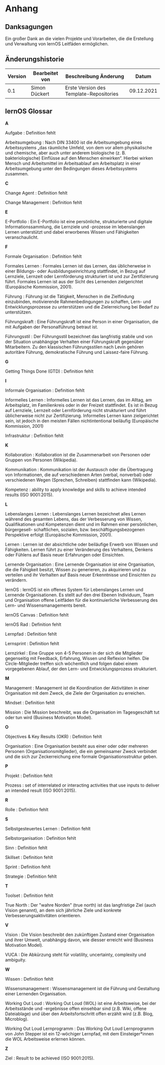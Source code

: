 # Anhang

## Danksagungen

Ein großer Dank an die vielen Projekte und Vorarbeiten, die die Erstellung und Verwaltung von lernOS Leitfäden ermöglichen.

## Änderungshistorie

| Version | Bearbeitet von | Beschreibung Änderung                   | Datum      |
| ------- | -------------- | --------------------------------------- | ---------- |
| 0.1     | Simon Dückert  | Erste Version des Template-Repositories | 09.12.2021 |

## lernOS Glossar

**A**

Aufgabe
: Definition fehlt

Arbeitsumgebung
: Nach DIN 33400 ist die Arbeitsumgebung eines Arbeitssystems „das räumliche Umfeld, von dem vor allem physikalische und chemische, aber auch unter anderem biologische (z. B. bakteriologische) Einflüsse auf den Menschen einwirken“. Hierbei wirken Mensch und Arbeitsmittel im Arbeitsablauf am Arbeitsplatz in einer Arbeitsumgebung unter den Bedingungen dieses Arbeitssystems zusammen.

**C**

Change Agent
: Definition fehlt

Change Management
: Definition fehlt

**E**

E-Portfolio
: Ein E-Portfolio ist eine persönliche, strukturierte und digitale Informationssammlung, die Lernziele und -prozesse im lebenslangen Lernen unterstützt und dabei erworbenes Wissen und Fähigkeiten veranschaulicht.

**F**

Formale Organisation
: Definition fehlt

Formales Lernen
: Formales Lernen ist das Lernen, das üblicherweise in einer Bildungs- oder Ausbildungseinrichtung stattfindet, in Bezug auf Lernziele, Lernzeit oder Lernförderung strukturiert ist und zur Zertifizierung führt. Formales Lernen ist aus der Sicht des Lernenden zielgerichtet (Europäische Kommission, 2001).

Führung
: Führung ist die Tätigkeit, Menschen in die Zielfindung einzubinden, motivierende Rahmenbedingungen zu schaffen, Lern- und Entwicklungsprozesse zu unterstützen und die Zielerreichung bei Bedarf zu unterstützen.

Führungskraft
: Eine Führungskraft ist eine Person in einer Organisation, die mit Aufgaben der Personalführung betraut ist.

Führungsstil
: Der Führungsstil bezeichnet das langfristig stabile und von der Situation unabhängige Verhalten einer Führungskraft gegenüber Mitarbeitern. Zu den klassischen Führungsstilen nach Levin gehören autoritäre Führung, demokratische Führung und Laissez-faire Führung.

**G**

Getting Things Done (GTD)
: Definition fehlt

**I**

Informale Organisation
: Definition fehlt

Informelles Lernen
: Informelles Lernen ist das Lernen, das im Alltag, am Arbeitsplatz, im Familienkreis oder in der Freizeit stattfindet. Es ist in Bezug auf Lernziele, Lernzeit oder Lernförderung nicht strukturiert und führt üblicherweise nicht zur Zertifizierung. Informelles Lernen kann zielgerichtet sein, ist jedoch in den meisten Fällen nichtintentional beiläufig (Europäische Kommission, 2001)

Infrastruktur
: Definition fehlt

**K**

Kollaboration
: Kollaboration ist die Zusammenarbeit von Personen oder Gruppen von Personen (Wikipedia).

Kommunikation
: Kommunikation ist der Austausch oder die Übertragung von Informationen, die auf verschiedenen Arten (verbal, nonverbal) oder verschiedenen Wegen (Sprechen, Schreiben) stattfinden kann (Wikipedia).

Kompetenz
: ability to apply knowledge and skills to achieve intended results (ISO 9001:2015).

**L**

Lebenslanges Lernen
: Lebenslanges Lernen bezeichnet alles Lernen während des gesamten Lebens, das der Verbesserung von Wissen, Qualifikationen und Kompetenzen dient und im Rahmen einer persönlichen, bürgergesell- schaftlichen, sozialen, bzw. beschäftigungsbezogenen Perspektive erfolgt (Europäische Kommission, 2001).

Lernen
: Lernen ist der absichtliche oder beiläufige Erwerb von Wissen und Fähigkeiten. Lernen führt zu einer Veränderung des Verhaltens, Denkens oder Fühlens auf Basis neuer Erfahrungen oder Einsichten.

Lernende Organisation
: Eine Lernende Organisation ist eine Organisation, die die Fähigkeit besitzt, Wissen zu generieren, zu akquirieren und zu verteilen und ihr Verhalten auf Basis neuer Erkenntnisse und Einsichten zu verändern.

lernOS
: lernOS ist ein offenes System für Lebenslanges Lernen und Lernende Organisationen. Es stellt auf den drei Ebenen Individuum, Team und Organisation offene Leitfäden für die kontinuierliche Verbesserung des Lern- und Wissensmanagements bereit.

lernOS Canvas
: Definition fehlt

lernOS Rad
: Definition fehlt

Lernpfad
: Definition fehlt

Lernsprint
: Definition fehlt

Lernzirkel
: Eine Gruppe von 4-5 Personen in der sich die Mitglieder gegenseitig mit Feedback, Erfahrung, Wissen und Reflexion helfen. Die Circle-Mitglieder treffen sich wöchentlich und folgen dabei einem vorgegebenen Ablauf, der den Lern- und Entwicklungsprozess  strukturiert.

**M**

Management
: Management ist die Koordination der Aktivitäten in einer Organisation mit dem Zweck, die Ziele der Organisation zu erreichen.

Mindset
: Definition fehlt

Mission
: Die Mission beschreibt, was die Organisation im Tagesgeschäft tut oder tun wird (Business Motivation Model).

**O**

Objectives & Key Results (OKR)
: Definition fehlt

Organisation
: Eine Organisation besteht aus einer oder oder mehreren Personen (Organisationsmitglieder), die ein gemeinsamer Zweck verbindet und die sich zur Zeckerreichung eine formale Organisationsstruktur geben.

**P**

Projekt
: Definition fehlt

Prozess
: set of interrelated or interacting activities that use inputs to deliver an intended result (ISO 9001:2015).

**R**

Rolle
: Definition fehlt

**S**

Selbstgesteuertes Lernen
: Definition fehlt

Selbstorganisation
: Definition fehlt

Sinn
: Definition fehlt

Skillset
: Definition fehlt

Sprint
: Definition fehlt

Strategie
: Definition fehlt

**T**

Toolset
: Definition fehlt

True North
: Der "wahre Norden" (true north) ist das langfristige Ziel (auch Vision genannt), an dem sich jährliche Ziele und konkrete Verbesserungsaktivitäten orientieren.

**V**

Vision
: Die Vision beschreibt den zukünftigen Zustand einer Organisation und ihrer Umwelt, unabhängig davon, wie diesser erreicht wird (Business Motivation Model).

VUCA
:  Die Abkürzung steht für volatility, uncertainty, complexity und ambiguity.

**W**

Wissen
: Definition fehlt

Wissensmanagement
:  Wissensmanagement ist die Führung und Gestaltung einer Lernenden Organisation.

Working Out Loud
: Working Out Loud (WOL) ist eine Arbeitsweise, bei der Arbeitsstände und -ergebnisse offen einsehbar sind (z.B. Wiki, offene Dateiablage) und über den Arbeitsfortschritt offen erzählt wird (z.B. Blog, Microblog).

Working Out Loud Lernprogramm
: Das Working Out Loud Lernprogramm von John Stepper ist ein 12-wöchiger Lernpfad, mit dem Einsteiger*innen die WOL Arbeitsweise erlernen können.

**Z**

Ziel
: Result to be achieved (ISO 9001:2015).
